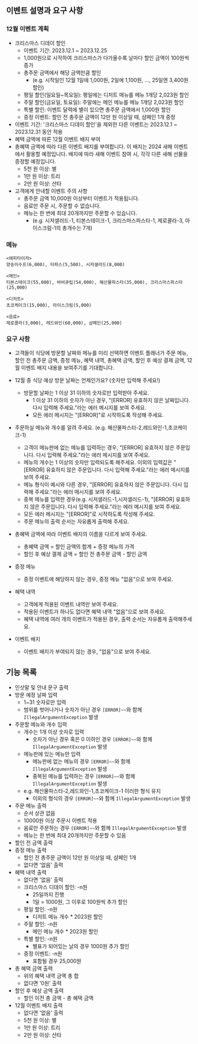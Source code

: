 ## 이벤트 설명과 요구 사항
### 12월 이벤트 계획 
- 크리스마스 디데이 할인 
  - 이벤트 기간: 2023.12.1 ~ 2023.12.25
  - 1,000원으로 시작하여 크리스마스가 다가올수록 날마다 할인 금액이 100원씩 증가
  - 총주문 금액에서 해당 금액만큼 할인 
    - (e.g. 시작일인 12월 1일에 1,000원, 2일에 1,100원, ..., 25일엔 3,400원 할인)
  - 평일 할인(일요일~목요일): 평일에는 디저트 메뉴를 메뉴 1개당 2,023원 할인
  - 주말 할인(금요일, 토요일): 주말에는 메인 메뉴를 메뉴 1개당 2,023원 할인
  - 특별 할인: 이벤트 달력에 별이 있으면 총주문 금액에서 1,000원 할인 
  - 증정 이벤트: 할인 전 총주문 금액이 12만 원 이상일 때, 샴페인 1개 증정 
- 이벤트 기간: '크리스마스 디데이 할인'을 제외한 다른 이벤트는 2023.12.1 ~ 2023.12.31 동안 적용
- 혜택 금액에 따른 12월 이벤트 배지 부여
- 총혜택 금액에 따라 다른 이벤트 배지를 부여합니다. 이 배지는 2024 새해 이벤트에서 활용할 예정입니다. 배지에 따라 새해 이벤트 참여 시, 각각 다른 새해 선물을 증정할 예정입니다.
  - 5천 원 이상: 별 
  - 1만 원 이상: 트리 
  - 2만 원 이상: 산타 
- 고객에게 안내할 이벤트 주의 사항 
  - 총주문 금액 10,000원 이상부터 이벤트가 적용됩니다.
  - 음료만 주문 시, 주문할 수 없습니다.
  - 메뉴는 한 번에 최대 20개까지만 주문할 수 있습니다. 
    - (e.g. 시저샐러드-1, 티본스테이크-1, 크리스마스파스타-1, 제로콜라-3, 아이스크림-1의 총개수는 7개)
### 메뉴
```text
<애피타이저>
양송이수프(6,000), 타파스(5,500), 시저샐러드(8,000)

<메인>
티본스테이크(55,000), 바비큐립(54,000), 해산물파스타(35,000), 크리스마스파스타(25,000)

<디저트>
초코케이크(15,000), 아이스크림(5,000)

<음료>
제로콜라(3,000), 레드와인(60,000), 샴페인(25,000)
```
### 요구 사항
- 고객들이 식당에 방문할 날짜와 메뉴를 미리 선택하면 이벤트 플래너가 주문 메뉴, 할인 전 총주문 금액, 증정 메뉴, 혜택 내역, 총혜택 금액, 할인 후 예상 결제 금액, 12월 이벤트 배지 내용을 보여주기를 기대합니다. 

- 12월 중 식당 예상 방문 날짜는 언제인가요? (숫자만 입력해 주세요!)
  - 방문할 날짜는 1 이상 31 이하의 숫자로만 입력받아 주세요. 
    - 1 이상 31 이하의 숫자가 아닌 경우, "[ERROR] 유효하지 않은 날짜입니다. 다시 입력해 주세요."라는 에러 메시지를 보여 주세요. 
    - 모든 에러 메시지는 "[ERROR]"로 시작하도록 작성해 주세요.
- 주문하실 메뉴와 개수를 알려 주세요. (e.g. 해산물파스타-2,레드와인-1,초코케이크-1)
  - 고객이 메뉴판에 없는 메뉴를 입력하는 경우, "[ERROR] 유효하지 않은 주문입니다. 다시 입력해 주세요."라는 에러 메시지를 보여 주세요.
  - 메뉴의 개수는 1 이상의 숫자만 입력되도록 해주세요. 이외의 입력값은 "[ERROR] 유효하지 않은 주문입니다. 다시 입력해 주세요."라는 에러 메시지를 보여 주세요.
  - 메뉴 형식이 예시와 다른 경우, "[ERROR] 유효하지 않은 주문입니다. 다시 입력해 주세요."라는 에러 메시지를 보여 주세요. 
  - 중복 메뉴를 입력한 경우(e.g. 시저샐러드-1,시저샐러드-1), "[ERROR] 유효하지 않은 주문입니다. 다시 입력해 주세요."라는 에러 메시지를 보여 주세요.
  - 모든 에러 메시지는 "[ERROR]"로 시작하도록 작성해 주세요.
  - 주문 메뉴의 출력 순서는 자유롭게 출력해 주세요.
- 총혜택 금액에 따라 이벤트 배지의 이름을 다르게 보여 주세요. 
  - 총혜택 금액 = 할인 금액의 합계 + 증정 메뉴의 가격
  - 할인 후 예상 결제 금액 = 할인 전 총주문 금액 - 할인 금액 
- 증정 메뉴
  - 증정 이벤트에 해당하지 않는 경우, 증정 메뉴 "없음"으로 보여 주세요. 
- 혜택 내역
  - 고객에게 적용된 이벤트 내역만 보여 주세요.
  - 적용된 이벤트가 하나도 없다면 혜택 내역 "없음"으로 보여 주세요.
  - 혜택 내역에 여러 개의 이벤트가 적용된 경우, 출력 순서는 자유롭게 출력해주세요. 
- 이벤트 배지
  - 이벤트 배지가 부여되지 않는 경우, "없음"으로 보여 주세요.

## 기능 목록
- 인삿말 및 안내 문구 출력
- 방문 예정 날짜 입력
  - 1~31 숫자로만 입력
  - 범위를 벗어나거나 숫자가 아닌 경우 `[ERROR]~~`와 함께 `IllegalArgumentException` 발생
- 주문할 메뉴와 개수 입력
  - 개수는 1개 이상 숫자로 입력
    - 숫자가 아닌 경우 혹은 0 이하인 경우 `[ERROR]~~`와 함께 `IllegalArgumentException` 발생
  - 메뉴판에 있는 메뉴만 입력
    - 메뉴판에 없는 메뉴의 경우 `[ERROR]~~`와 함께 `IllegalArgumentException` 발생
    - 중복된 메뉴를 입력하는 경우 `[ERROR]~~`와 함께 `IllegalArgumentException` 발생
  - e.g. 해산물파스타-2,레드와인-1,초코케이크-1 이러한 형식 유지
    - 이외의 형식의 경우 `[ERROR]~~`와 함께 `IllegalArgumentException` 발생
- 주문 메뉴 출력
  - 순서 상관 없음
  - 10000원 이상 주문시 이벤트 적용
  - 음료만 주문하는 경우 `[ERROR]~~`와 함께 `IllegalArgumentException` 발생
  - 메뉴는 한 번에 최대 20개까지만 주문할 수 있음
- 할인 전 금액 출력
- 증정 메뉴 출력
  - 할인 전 총주문 금액이 12만 원 이상일 때, 샴페인 1개
  - 없다면 '없음' 출력
- 혜택 내역 출력
  - 없다면 '없음' 출력
  - 크리스마스 디데이 할인: -n원
    - 25일까지 진행
    - 1일 = 1000원, 그 이후로 100원씩 추가 할인
  - 평일 할인: -n원
    - 디저트 메뉴 개수 * 2023원 할인
  - 주말 할인: -n원
    - 메인 메뉴 개수 * 2023원 할인
  - 특별 할인: -n원
    - 별표가 되어있는 날의 경우 1000원 추가 할인
  - 증정 이벤트: -n원
    - 포함될 경우 25,000원
- 총 혜택 금액 출력
  - 위의 혜택 내역 금액 총 합
  - 없다면 '0원' 출력
- 할인 후 예상 금액 출력
  - 할인 이전 총 금액 - 총 혜택 금액
- 12월 이벤트 배지 출력
  - 없다면 '없음' 출력
  - 5천 원 이상: 별
  - 1만 원 이상: 트리
  - 2만 원 이상: 산타